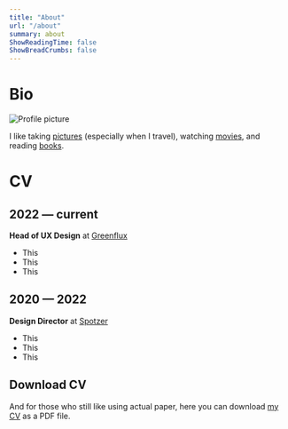 ```yaml
---
title: "About"
url: "/about"
summary: about
ShowReadingTime: false
ShowBreadCrumbs: false
---
```


# Bio

<img loading="lazy" src="images/profilepic.png" alt="Profile picture" class="profilepic">

I like taking [pictures](tags/photography/) (especially when I travel), watching [movies](tags/movies), and reading [books](tags/books).

# CV
## 2022 — current
**Head of UX Design** at [Greenflux](https://greenflux.com)
- This
- This
- This

## 2020 — 2022
**Design Director** at [Spotzer](https://spotzerdigital.com)
- This
- This
- This

## Download CV
And for those who still like using actual paper, here you can download [my CV]() as a PDF file.